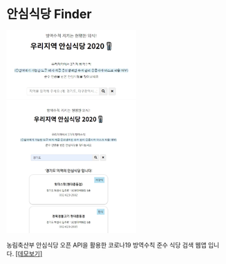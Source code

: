 # 안심식당 Finder

<p float="left">
  <img src="images/restaurantmain.jpg" alt="maindemo" width="300"/>
  <img src="images/restaurant.jpg" alt="maindemo" width="300"/>
</p>
농림축산부 안심식당 오픈 API을 활용한 코로나19 방역수칙 준수 식당 검색 웹앱 입니다.
<a href="https://eungyeongcha.github.io/safe-restaurant-finder/">[데모보기]</a>

